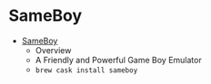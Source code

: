 # SameBoy
- [SameBoy](https://sameboy.github.io/)
  -   Overview
  - A Friendly and Powerful Game Boy Emulator
  - `brew cask install sameboy`
